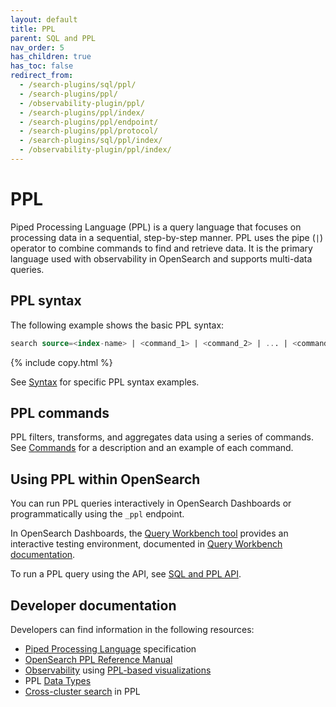 ```yaml
---
layout: default
title: PPL
parent: SQL and PPL
nav_order: 5
has_children: true
has_toc: false
redirect_from:
  - /search-plugins/sql/ppl/
  - /search-plugins/ppl/
  - /observability-plugin/ppl/
  - /search-plugins/ppl/index/
  - /search-plugins/ppl/endpoint/
  - /search-plugins/ppl/protocol/
  - /search-plugins/sql/ppl/index/
  - /observability-plugin/ppl/index/
---
```


# PPL

Piped Processing Language (PPL) is a query language that focuses on processing data in a sequential, step-by-step manner. PPL uses the pipe (`|`) operator to combine commands to find and retrieve data. It is the primary language used with observability in OpenSearch and supports multi-data queries.

## PPL syntax

The following example shows the basic PPL syntax:

```sql
search source=<index-name> | <command_1> | <command_2> | ... | <command_n>
```
{% include copy.html %}

See [Syntax]({{site.url}}{{site.baseurl}}/search-plugins/sql/ppl/syntax/) for specific PPL syntax examples.

## PPL commands

PPL filters, transforms, and aggregates data using a series of commands. See [Commands]({{site.url}}{{site.baseurl}}/search-plugins/sql/ppl/functions/) for a description and an example of each command.

## Using PPL within OpenSearch

You can run PPL queries interactively in OpenSearch Dashboards or programmatically using the ``_ppl`` endpoint.

In OpenSearch Dashboards, the [Query Workbench tool](https://playground.opensearch.org/app/opensearch-query-workbench#/) provides an interactive testing environment, documented in [Query Workbench documentation]({{site.url}}{{site.baseurl}}/dashboards/query-workbench/).

To run a PPL query using the API, see [SQL and PPL API]({{site.url}}{{site.baseurl}}/search-plugins/sql/sql-ppl-api/).

## Developer documentation

Developers can find information in the following resources:

- [Piped Processing Language](https://github.com/opensearch-project/piped-processing-language) specification
- [OpenSearch PPL Reference Manual](https://github.com/opensearch-project/sql/blob/main/docs/user/ppl/index.rst)
- [Observability](https://github.com/opensearch-project/dashboards-observability/) using [PPL-based visualizations](https://github.com/opensearch-project/dashboards-observability#event-analytics)
- PPL [Data Types](https://github.com/opensearch-project/sql/blob/main/docs/user/ppl/general/datatypes.rst)
- [Cross-cluster search](https://github.com/opensearch-project/sql/blob/main/docs/user/ppl/admin/cross_cluster_search.rst#using-cross-cluster-search-in-ppl) in PPL
